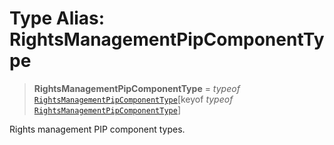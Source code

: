 # Type Alias: RightsManagementPipComponentType

> **RightsManagementPipComponentType** = *typeof* [`RightsManagementPipComponentType`](../variables/RightsManagementPipComponentType.md)\[keyof *typeof* [`RightsManagementPipComponentType`](../variables/RightsManagementPipComponentType.md)\]

Rights management PIP component types.
